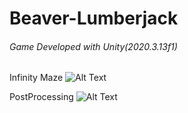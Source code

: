 # Beaver-Lumberjack
###### Game Developed with Unity(2020.3.13f1)

Infinity Maze
![Alt Text](Doc/Maze.gif)


PostProcessing
![Alt Text](Doc/Post.jpg)

